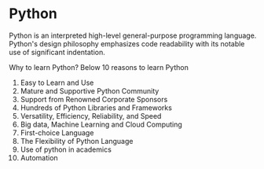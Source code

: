 # Python

Python is an interpreted high-level general-purpose programming language. Python's design philosophy emphasizes code readability with its notable use of significant indentation.


Why to learn Python?
Below 10 reasons to learn Python

1) Easy to Learn and Use
2) Mature and Supportive Python Community
3) Support from Renowned Corporate Sponsors
4) Hundreds of Python Libraries and Frameworks
5) Versatility, Efficiency, Reliability, and Speed
6) Big data, Machine Learning and Cloud Computing
7) First-choice Language
8) The Flexibility of Python Language
9) Use of python in academics
10) Automation 

